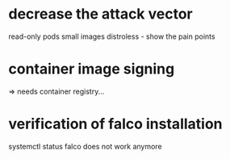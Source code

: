 # decrease the attack vector
read-only pods
small images
distroless - show the pain points

# container image signing
=> needs container registry...

# verification of falco installation
systemctl status falco does not work anymore
